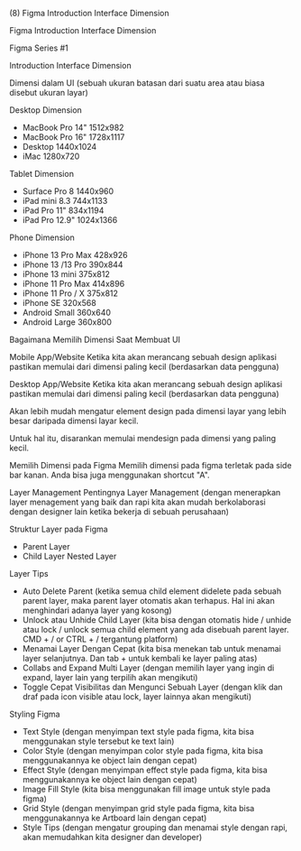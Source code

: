 (8) Figma Introduction Interface Dimension

Figma Introduction Interface Dimension

Figma Series #1

Introduction Interface Dimension

Dimensi dalam UI (sebuah ukuran batasan dari suatu area atau biasa disebut ukuran layar)

Desktop Dimension

- MacBook Pro 14" 1512x982
- MacBook Pro 16" 1728x1117
- Desktop 1440x1024
- iMac 1280x720

Tablet Dimension

- Surface Pro 8 1440x960
- iPad mini 8.3 744x1133
- iPad Pro 11" 834x1194
- iPad Pro 12.9" 1024x1366

Phone Dimension

- iPhone 13 Pro Max 428x926
- iPhone 13 /13 Pro 390x844
- iPhone 13 mini 375x812
- iPhone 11 Pro Max 414x896
- iPhone 11 Pro / X 375x812
- iPhone SE 320x568
- Android Small 360x640
- Android Large 360x800

Bagaimana Memilih Dimensi Saat Membuat UI

Mobile App/Website
Ketika kita akan merancang sebuah design aplikasi pastikan memulai dari dimensi paling kecil (berdasarkan data pengguna)

Desktop App/Website
Ketika kita akan merancang sebuah design aplikasi pastikan memulai dari dimensi paling kecil (berdasarkan data pengguna)

Akan lebih mudah mengatur element design pada dimensi layar yang lebih besar daripada dimensi layar kecil.

Untuk hal itu, disarankan memulai mendesign pada dimensi yang paling kecil.

Memilih Dimensi pada Figma
Memilih dimensi pada figma terletak pada side bar kanan. Anda bisa juga menggunakan shortcut "A".

Layer Management
Pentingnya Layer Management (dengan menerapkan layer menagement yang baik dan rapi kita akan mudah berkolaborasi dengan designer lain ketika bekerja di sebuah perusahaan)

Struktur Layer pada Figma

- Parent Layer
- Child Layer
  Nested Layer

Layer Tips

- Auto Delete Parent (ketika semua child element didelete pada sebuah parent layer, maka parent layer otomatis akan terhapus. Hal ini akan menghindari adanya layer yang kosong)
- Unlock atau Unhide Child Layer (kita bisa dengan otomatis hide / unhide atau lock / unlock semua child element yang ada disebuah parent layer. CMD + / or CTRL + / tergantung platform)
- Menamai Layer Dengan Cepat (kita bisa menekan tab untuk menamai layer selanjutnya. Dan tab + untuk kembali ke layer paling atas)
- Collabs and Expand Multi Layer (dengan memilih layer yang ingin di expand, layer lain yang terpilih akan mengikuti)
- Toggle Cepat Visibilitas dan Mengunci Sebuah Layer (dengan klik dan draf pada icon visible atau lock, layer lainnya akan mengikuti)

Styling Figma

- Text Style (dengan menyimpan text style pada figma, kita bisa menggunakan style tersebut ke text lain)
- Color Style (dengan menyimpan color style pada figma, kita bisa menggunakannya ke object lain dengan cepat)
- Effect Style (dengan menyimpan effect style pada figma, kita bisa menggunakannya ke object lain dengan cepat)
- Image Fill Style (kita bisa menggunakan fill image untuk style pada figma)
- Grid Style (dengan menyimpan grid style pada figma, kita bisa menggunakannya ke Artboard lain dengan cepat)
- Style Tips (dengan mengatur grouping dan menamai style dengan rapi, akan memudahkan kita designer dan developer)
